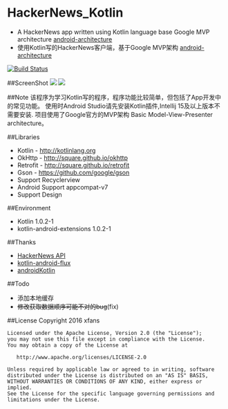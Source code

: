 # HackerNews_Kotlin
- A HackerNews app written using Kotlin language base Google MVP architecture [android-architecture](https://github.com/googlesamples/android-architecture)
- 使用Kotlin写的HackerNews客户端，基于Google MVP架构 [android-architecture](https://github.com/googlesamples/android-architecture)

[![Build Status](https://api.travis-ci.org/xfans/HackerNews_Kotlin.svg)](https://travis-ci.org/xfans/HackerNews_Kotlin)

##ScreenShot
![](https://raw.githubusercontent.com/xfans/HackerNews_Kotlin/master/ScreenShot/main1.jpg) ![](https://raw.githubusercontent.com/xfans/HackerNews_Kotlin/master/ScreenShot/details1.jpg)

##Note
该程序为学习Kotlin写的程序，程序功能比较简单，但包括了App开发中的常见功能。
使用时Android Studio请先安装Kotlin插件,Intellij 15及以上版本不需要安装.
项目使用了Google官方的MVP架构 Basic Model-View-Presenter architecture。

##Libraries
 * Kotlin - http://kotlinlang.org
 * OkHttp - http://square.github.io/okhttp
 * Retrofit - http://square.github.io/retrofit
 * Gson - https://github.com/google/gson
 * Support Recyclerview
 * Android Support appcompat-v7
 * Support Design

##Environment
 * Kotlin 1.0.2-1
 * kotlin-android-extensions 1.0.2-1

##Thanks
 * [HackerNews API](https://github.com/HackerNews/API)
 * [kotlin-android-flux](https://github.com/satorufujiwara/kotlin-android-flux)
 * [androidKotlin](https://github.com/yoavst/androidKotlin)

##Todo
 * 添加本地缓存
 * ~~修改获取数据顺序可能不对的bug~~(fix)

##License
    Copyright 2016 xfans

    Licensed under the Apache License, Version 2.0 (the "License");
    you may not use this file except in compliance with the License.
    You may obtain a copy of the License at

       http://www.apache.org/licenses/LICENSE-2.0

    Unless required by applicable law or agreed to in writing, software
    distributed under the License is distributed on an "AS IS" BASIS,
    WITHOUT WARRANTIES OR CONDITIONS OF ANY KIND, either express or implied.
    See the License for the specific language governing permissions and
    limitations under the License.
